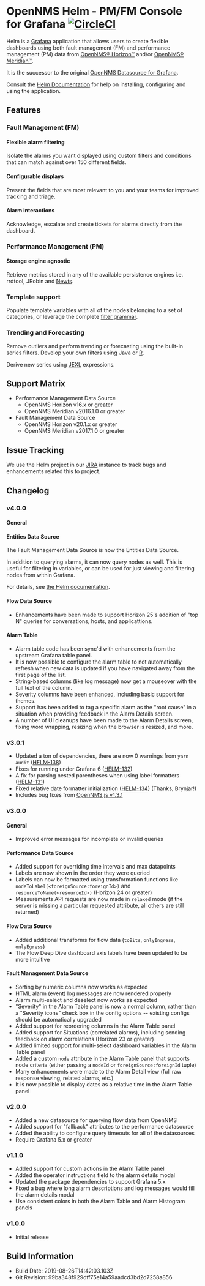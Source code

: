# OpenNMS Helm - PM/FM Console for Grafana [![CircleCI](https://circleci.com/gh/OpenNMS/opennms-helm.svg?style=svg)](https://circleci.com/gh/OpenNMS/opennms-helm)

Helm is a [Grafana](https://grafana.com/) application that allows users to create flexible dashboards using both fault management (FM) and performance management (PM) data from [OpenNMS® Horizon™](https://www.opennms.org) and/or [OpenNMS® Meridian™](https://www.opennms.com/).

It is the successor to the original [OpenNMS Datasource for Grafana](https://github.com/OpenNMS/grafana-opennms-datasource).

Consult the [Helm Documentation](http://docs.opennms.org/helm/branches/master/helm/latest/welcome/index.html) for help on installing, configuring and using the application.

## Features

### Fault Management (FM)

#### Flexible alarm filtering

Isolate the alarms you want displayed using custom filters and conditions that can match against over 150 different fields.

#### Configurable displays

Present the fields that are most relevant to you and your teams for improved tracking and triage.

#### Alarm interactions

Acknowledge, escalate and create tickets for alarms directly from the dashboard.

### Performance Management (PM)

#### Storage engine agnostic

Retrieve metrics stored in any of the available persistence engines i.e. rrdtool, JRobin and [Newts](https://github.com/OpenNMS/newts).

### Template support

Populate template variables with all of the nodes belonging to a set of categories, or leverage the complete [filter grammar](https://www.opennms.org/wiki/Filters).

### Trending and Forecasting

Remove outliers and perform trending or forecasting using the built-in series filters. Develop your own filters using Java or [R](https://www.r-project.org/).

Derive new series using
[JEXL](https://commons.apache.org/proper/commons-jexl/reference/syntax.html) expressions.

## Support Matrix

 * Performance Management Data Source
   * OpenNMS Horizon v16.x or greater
   * OpenNMS Meridian v2016.1.0 or greater
 * Fault Management Data Source
   * OpenNMS Horizon v20.1.x or greater
   * OpenNMS Meridian v2017.1.0 or greater

## Issue Tracking

We use the Helm project in our [JIRA](https://issues.opennms.org/projects/HELM) instance to track bugs and enhancements related this to project.

## Changelog

### v4.0.0

#### General

#### Entities Data Source

The Fault Management Data Source is now the Entities Data Source.

In addition to querying alarms, it can now query nodes as well.
This is useful for filtering in variables, or can be used for just viewing and filtering nodes from within Grafana.

For details, see [the Helm documentation](http://docs.opennms.org/helm/releases/latest/helm/latest/welcome/index.html).

#### Flow Data Source

- Enhancements have been made to support Horizon 25's addition of "top N" queries for conversations, hosts, and applicattions.

#### Alarm Table

- Alarm table code has been sync'd with enhancements from the upstream Grafana table panel.
- It is now possible to configure the alarm table to not automatically refresh when new data is updated if you have navigated away from the first page of the list.
- String-based columns (like log message) now get a mouseover with the full text of the column.
- Severity columns have been enhanced, including basic support for themes.
- Support has been added to tag a specific alarm as the "root cause" in a situation when providing feedback in the Alarm Details screen.
- A number of UI cleanups have been made to the Alarm Details screen, fixing word wrapping, resizing when the browser is resized, and more.

### v3.0.1

- Updated a ton of dependencies, there are now 0 warnings from `yarn audit` ([HELM-138](https://issues.opennms.org/browse/HELM-138))
- Fixes for running under Grafana 6 ([HELM-132](https://issues.opennms.org/browse/HELM-132))
- A fix for parsing nested parentheses when using label formatters ([HELM-131](https://issues.opennms.org/browse/HELM-131))
- Fixed relative date formatter initialization ([HELM-134](https://issues.opennms.org/browse/HELM-134)) (Thanks,  Brynjar!)
- Includes bug fixes from [OpenNMS.js v1.3.1](https://github.com/OpenNMS/opennms-js/releases/tag/v1.3.1)

### v3.0.0

#### General

- Improved error messages for incomplete or invalid queries

#### Performance Data Source

- Added support for overriding time intervals and max datapoints
- Labels are now shown in the order they were queried
- Labels can now be formatted using transformation functions like
  `nodeToLabel(<foreignSource:foreignId>)` and `resourceToName(<resourceId>)`
  (Horizon 24 or greater)
- Measurements API requests are now made in `relaxed` mode (if the server
  is missing a particular requested attribute, all others are still returned)

#### Flow Data Source

- Added additional transforms for flow data (`toBits`, `onlyIngress`, `onlyEgress`)
- The Flow Deep Dive dashboard axis labels have been updated to be more intuitive

#### Fault Management Data Source

- Sorting by numeric columns now works as expected
- HTML alarm (event) log messages are now rendered properly
- Alarm multi-select and deselect now works as expected
- "Severity" in the Alarm Table panel is now a normal column, rather than a "Severity icons" check
  box in the config options -- existing configs should be automatically upgraded
- Added support for reordering columns in the Alarm Table panel
- Added support for Situations (correlated alarms), including sending feedback on
  alarm correlations (Horizon 23 or greater)
- Added limited support for multi-select dashboard variables in the Alarm Table panel
- Added a custom `node` attribute in the Alarm Table panel that supports node criteria
  (either passing a `nodeId` or `foreignSource:foreignId` tuple)
- Many enhancements were made to the Alarm Detail view
  (full raw response viewing, related alarms, etc.)
- It is now possible to display dates as a relative time in the Alarm Table panel

### v2.0.0

- Added a new datasource for querying flow data from OpenNMS
- Added support for "fallback" attributes to the performance datasource
- Added the ability to configure query timeouts for all of the datasources
- Require Grafana 5.x or greater

### v1.1.0

- Added support for custom actions in the Alarm Table panel
- Added the operator instructions field to the alarm details modal
- Updated the package dependencies to support Grafana 5.x
- Fixed a bug where long alarm descriptions and log messages would fill the alarm details modal
- Use consistent colors in both the Alarm Table and Alarm Histogram panels

### v1.0.0

- Initial release


## Build Information

- Build Date: 2019-08-26T14:42:03.103Z
- Git Revision: 99ba348f929dff75e14a59aadcd3bd2d7258a856


